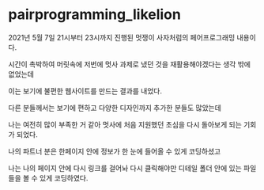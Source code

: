 # pairprogramming_likelion
2021년 5월 7일 21시부터 23시까지 진행된 멋쟁이 사자처럼의 페어프로그래밍 내용이다.

시간이 촉박하여 머릿속에 저번에 멋사 과제로 냈던 것을 재활용해야겠다는 생각 밖에 없었는데

이는 보기에 불편한 웹사이트를 만드는 결과를 내었다.

다른 분들께서는 보기에 편하고 다양한 디자인까지 추가한 분들도 많았는데

나는 여전히 많이 부족한 거 같아 멋사에 처음 지원했던 초심을 다시 돌아보게 되는 기회가 되었다.

나의 파트너 분은 한페이지 안에 정보가 한 눈에 들어올 수 있게 코딩하셨고

나는 나의 페이지 안에 다시 링크를 걸어놔 다시 클릭해야만 디테일 폴더 안에 있는 파일들을 볼 수 있게 코딩하였다.
